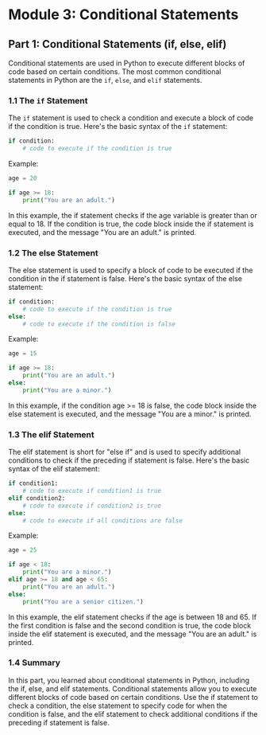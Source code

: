 # Module 3: Conditional Statements

## Part 1: Conditional Statements (if, else, elif)

Conditional statements are used in Python to execute different blocks of code based on certain conditions. The most common conditional statements in Python are the `if`, `else`, and `elif` statements.

### 1.1 The `if` Statement

The `if` statement is used to check a condition and execute a block of code if the condition is true. Here's the basic syntax of the `if` statement:

```python
if condition:
    # code to execute if the condition is true
```

Example:

```python
age = 20

if age >= 18:
    print("You are an adult.")
```

In this example, the if statement checks if the age variable is greater than or equal to 18. If the condition is true, the code block inside the if statement is executed, and the message "You are an adult." is printed.

### 1.2 The else Statement

The else statement is used to specify a block of code to be executed if the condition in the if statement is false. Here's the basic syntax of the else statement:

```python
if condition:
    # code to execute if the condition is true
else:
    # code to execute if the condition is false
```

Example:

```python
age = 15

if age >= 18:
    print("You are an adult.")
else:
    print("You are a minor.")
```

In this example, if the condition age >= 18 is false, the code block inside the else statement is executed, and the message "You are a minor." is printed.

### 1.3 The elif Statement

The elif statement is short for "else if" and is used to specify additional conditions to check if the preceding if statement is false. Here's the basic syntax of the elif statement:

```python
if condition1:
    # code to execute if condition1 is true
elif condition2:
    # code to execute if condition2 is true
else:
    # code to execute if all conditions are false
```

Example:

```python
age = 25

if age < 18:
    print("You are a minor.")
elif age >= 18 and age < 65:
    print("You are an adult.")
else:
    print("You are a senior citizen.")
```

In this example, the elif statement checks if the age is between 18 and 65. If the first condition is false and the second condition is true, the code block inside the elif statement is executed, and the message "You are an adult." is printed.

### 1.4 Summary

In this part, you learned about conditional statements in Python, including the if, else, and elif statements. Conditional statements allow you to execute different blocks of code based on certain conditions. Use the if statement to check a condition, the else statement to specify code for when the condition is false, and the elif statement to check additional conditions if the preceding if statement is false.